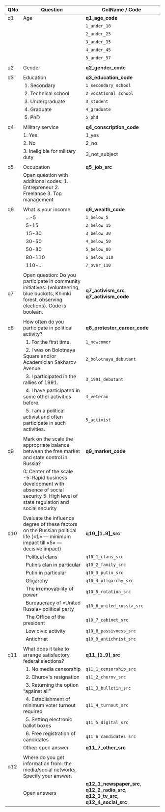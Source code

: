 | QNo  | Question | ColName / Code |
| ------------- | ------------- |------------- |
| q1 | Age | **q1_age_code** |
| | &nbsp;  | `1_under_18` |
| | &nbsp;  | `2_under_25` |
| | &nbsp;  | `3_under_35` |
| | &nbsp;  | `4_under_45` |
| | &nbsp;  | `5_under_57` |
| | | |
| q2 | Gender | **q2_gender_code** |
| | | |
| q3 | Education | **q3_education_code** |
| | &nbsp;1. Secondary  | `1_secondary_school` |
| | &nbsp;2. Technical school  | `2_vocational_school` |
| | &nbsp;3. Undergraduate  | `3_student` |
| | &nbsp;4. Graduate  | `4_graduate` |
| | &nbsp;5. PhD  | `5_phd` |
| | | |
| q4 | Military service | **q4_conscription_code** |
| | 1. Yes | 1_yes |
| | 2. No | 2_no |
| | 3. Ineligible for military duty | 3_not_subject |
| | | |
| q5 | Occupation | **q5_job_src** |
| | Open question with additional codes: 1. Entrepreneur 2. Freelance 3. Top management| |
| | | |
| q6 | What is your income | **q6_wealth_code** |
| | &nbsp; ...-5 | `1_below_5` |
| | &nbsp; 5-15 | `2_below_15` |
| | &nbsp; 15-30 | `3_below_30` |
| | &nbsp; 30-50 | `4_below_50` |
| | &nbsp; 50-80 | `5_below_80` |
| | &nbsp; 80-110 | `6_below_110` |
| | &nbsp; 110-… | `7_over_110` |
| | | |
| q7 | Open question: Do you participate in community initiatives: (volunteering, blue buckets, Khimki forest, observing elections). Code is boolean. | **q7_activism_src**, **q7_activism_code** |
| | | |
| q8 | How often do you participate in political activity? | **q8_protester_career_code** |
| | &nbsp; 1. For the first time. | `1_newcomer` |
| | &nbsp; 2. I was on Bolotnaya Square and/or Academician Sakharov Avenue. | `2_bolotnaya_debutant` |
| | &nbsp; 3. I participated in the rallies of 1991. | `3_1991_debutant` |
| | &nbsp; 4. I have participated in some other activities before. | `4_veteran` |
| | &nbsp; 5. I am a political activist and often participate in such activities. | `5_activist` |
| | | |
| q9 | Mark on the scale the appropriate balance between the free market and state control in Russia? | **q9_market_code** |
| | 0: Center of the scale  -5: Rapid business development with absence of social security  5: High level of state regulation and social security | |
| | | |
| q10 | Evaluate the influence degree of these factors on the Russian political life («1» — minimum impact till «5» — decisive impact) | **q10_[1..9]\_src** |
| | &nbsp; Political clans | `q10_1_clans_src` |
| | &nbsp; Putin’s clan in particular | `q10_2_family_src` |
| | &nbsp; Putin in particular | `q10_3_putin_src` |
| | &nbsp; Oligarchy | `q10_4_oligarchy_src` |
| | &nbsp; The irremovability of power | `q10_5_rotation_src` |
| | &nbsp; Bureaucracy of «United Russia» political party | `q10_6_united_russia_src` |
| | &nbsp; The Office of the president | `q10_7_cabinet_src` |
| | &nbsp; Low civic activity | `q10_8_passivness_src` |
| | &nbsp; Antichrist | `q10_9_antichrist_src` |
| | | |
| q11 | What does it take to arrange satisfactory federal elections? | **q11_[1..9]\_src** |
| | &nbsp; 1. No media censorship | `q11_1_censorship_src` |
| | &nbsp; 2. Churov's resignation | `q11_2_churov_src` |
| | &nbsp; 3. Returning the option “against all” | `q11_3_bulletin_src` |
| | &nbsp; 4. Establishment of minimum voter turnout required | `q11_4_turnout_src` |
| | &nbsp; 5. Setting electronic ballot boxes | `q11_5_digital_src` |
| | &nbsp; 6. Free registration of candidates | `q11_6_candidates_src` |
| | Other: open answer| **q11_7_other_src** |
| | | |
| q12 | Where do you get information from: the media/social networks. Specify your answer. | |
| | Open answers | **q12_1_newspaper_src**, **q12_2_radio_src**, **q12_3_tv_src**, **q12_4_social_src** |
